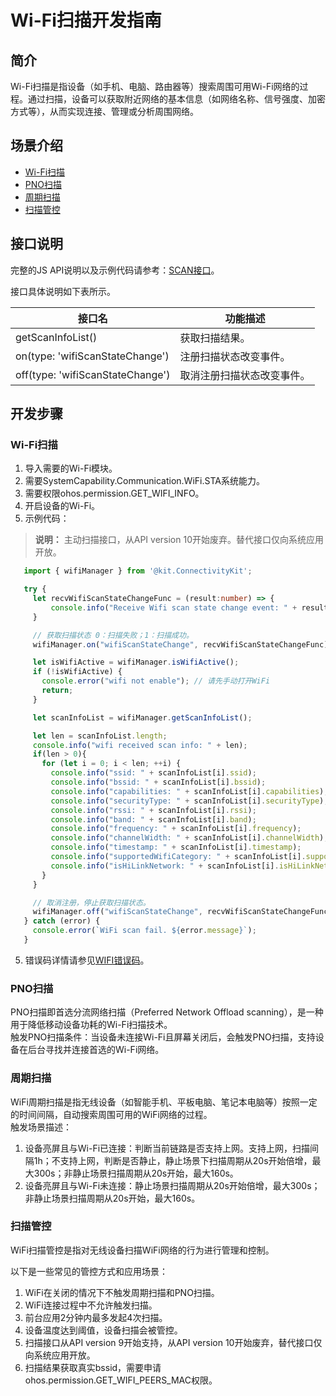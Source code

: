 # Wi-Fi扫描开发指南

<!--Kit: Connectivity Kit-->
<!--Subsystem: Communication-->
<!--Owner: @qq_43802146-->
<!--SE: @qq_43802146-->
<!--TSE: @furryfurry123-->

## 简介
Wi-Fi扫描是指设备（如手机、电脑、路由器等）搜索周围可用Wi-Fi网络的过程。通过扫描，设备可以获取附近网络的基本信息（如网络名称、信号强度、加密方式等），从而实现连接、管理或分析周围网络。

## 场景介绍

- [Wi-Fi扫描](#wi-fi扫描)
- [PNO扫描](#pno扫描)
- [周期扫描](#周期扫描)
- [扫描管控](#扫描管控)

## 接口说明

完整的JS API说明以及示例代码请参考：[SCAN接口](../../reference/apis-connectivity-kit/js-apis-wifiManager.md)。

接口具体说明如下表所示。

| 接口名 | 功能描述 |
| -------- | -------- |
| getScanInfoList() | 获取扫描结果。|
| on(type: 'wifiScanStateChange') | 注册扫描状态改变事件。|
| off(type: 'wifiScanStateChange') | 取消注册扫描状态改变事件。|


## 开发步骤

### Wi-Fi扫描
1. 导入需要的Wi-Fi模块。
2. 需要SystemCapability.Communication.WiFi.STA系统能力。
3. 需要权限ohos.permission.GET_WIFI_INFO。
4. 开启设备的Wi-Fi。
5. 示例代码：

> **说明：**
> 主动扫描接口，从API version 10开始废弃。替代接口仅向系统应用开放。

```ts
   import { wifiManager } from '@kit.ConnectivityKit';

   try {
     let recvWifiScanStateChangeFunc = (result:number) => {
         console.info("Receive Wifi scan state change event: " + result);
     }

     // 获取扫描状态 0：扫描失败；1：扫描成功。
     wifiManager.on("wifiScanStateChange", recvWifiScanStateChangeFunc);

     let isWifiActive = wifiManager.isWifiActive();
     if (!isWifiActive) {
       console.error("wifi not enable"); // 请先手动打开WiFi
       return;
     }

     let scanInfoList = wifiManager.getScanInfoList();

     let len = scanInfoList.length;
     console.info("wifi received scan info: " + len);
     if(len > 0){
       for (let i = 0; i < len; ++i) {
         console.info("ssid: " + scanInfoList[i].ssid);
         console.info("bssid: " + scanInfoList[i].bssid);
         console.info("capabilities: " + scanInfoList[i].capabilities);
         console.info("securityType: " + scanInfoList[i].securityType);
         console.info("rssi: " + scanInfoList[i].rssi);
         console.info("band: " + scanInfoList[i].band);
         console.info("frequency: " + scanInfoList[i].frequency);
         console.info("channelWidth: " + scanInfoList[i].channelWidth);
         console.info("timestamp: " + scanInfoList[i].timestamp);
         console.info("supportedWifiCategory: " + scanInfoList[i].supportedWifiCategory);
         console.info("isHiLinkNetwork: " + scanInfoList[i].isHiLinkNetwork);
       }
     }

     // 取消注册，停止获取扫描状态。
     wifiManager.off("wifiScanStateChange", recvWifiScanStateChangeFunc);
   } catch (error) {
     console.error(`WiFi scan fail. ${error.message}`);
   }
```

 5. 错误码详情请参见[WIFI错误码](../../reference/apis-connectivity-kit/errorcode-wifi.md)。

 ### PNO扫描

  PNO扫描即首选分流网络扫描（Preferred Network Offload scanning），是一种用于降低移动设备功耗的Wi-Fi扫描技术。<br>
  触发PNO扫描条件：当设备未连接Wi-Fi且屏幕关闭后，会触发PNO扫描，支持设备在后台寻找并连接首选的Wi-Fi网络。

 ### 周期扫描

  WiFi周期扫描是指无线设备（如智能手机、平板电脑、笔记本电脑等）按照一定的时间间隔，自动搜索周围可用的WiFi网络的过程。<br>
  触发场景描述：<br>
  1. 设备亮屏且与Wi-Fi已连接：判断当前链路是否支持上网。支持上网，扫描间隔1h；不支持上网，判断是否静止，静止场景下扫描周期从20s开始倍增，最大300s；非静止场景扫描周期从20s开始，最大160s。<br>
  2. 设备亮屏且与Wi-Fi未连接：静止场景扫描周期从20s开始倍增，最大300s；非静止场景扫描周期从20s开始，最大160s。

### 扫描管控

  WiFi扫描管控是指对无线设备扫描WiFi网络的行为进行管理和控制。<br>
  
  以下是一些常见的管控方式和应用场景：<br>
  1. WiFi在关闭的情况下不触发周期扫描和PNO扫描。<br>
  2. WiFi连接过程中不允许触发扫描。<br>
  3. 前台应用2分钟内最多发起4次扫描。<br>
  4. 设备温度达到阈值，设备扫描会被管控。<br>
  5. 扫描接口从API version 9开始支持，从API version 10开始废弃，替代接口仅向系统应用开放。<br>
  6. 扫描结果获取真实bssid，需要申请ohos.permission.GET_WIFI_PEERS_MAC权限。
